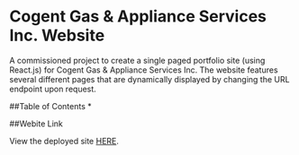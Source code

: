 # Cogent Gas & Appliance Services Inc. Website

A commissioned project to create a single paged portfolio site (using React.js) for Cogent Gas & Appliance Services Inc. The website features several different pages that are dynamically displayed by changing the URL endpoint upon request.

##Table of Contents
*

##Webite Link

View the deployed site [HERE](https://cogentgas.herokuapp.com/).
